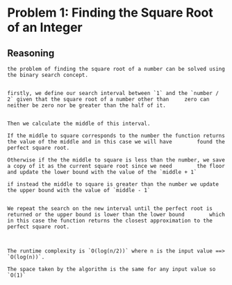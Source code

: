 # Problem 1: Finding the Square Root of an Integer


## Reasoning

	the problem of finding the square root of a number can be solved using the binary search concept.


	firstly, we define our search interval between `1` and the `number / 2` given that the square root of a number other than 	  zero can neither be zero nor be greater than the half of it.


	Then we calculate the middle of this interval.

	If the middle to square corresponds to the number the function returns the value of the middle and in this case we will have 		found the perfect square root.

	Otherwise if the the middle to square is less than the number, we save a copy of it as the current square root since we need 		the floor and update the lower bound with the value of the `middle + 1`

	if instead the middle to square is greater than the number we update the upper bound with the value of `middle - 1`


	We repeat the search on the new interval until the perfect root is returned or the upper bound is lower than the lower bound 		which in this case the function returns the closest approximation to the perfect square root.



	The runtime complexity is `O(log(n/2))` where n is the input value ==> `O(log(n))`.

	The space taken by the algorithm is the same for any input value so `O(1)`
